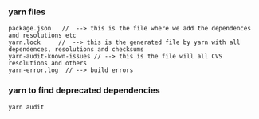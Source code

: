 ### yarn files
```
package.json   //  --> this is the file where we add the dependences and resolutions etc
yarn.lock     //  --> this is the generated file by yarn with all dependences, resolutions and checksums
yarn-audit-known-issues // --> this is the file will all CVS resolutions and others
yarn-error.log  // --> build errors 
```

### yarn to find deprecated dependencies
```
yarn audit
```
